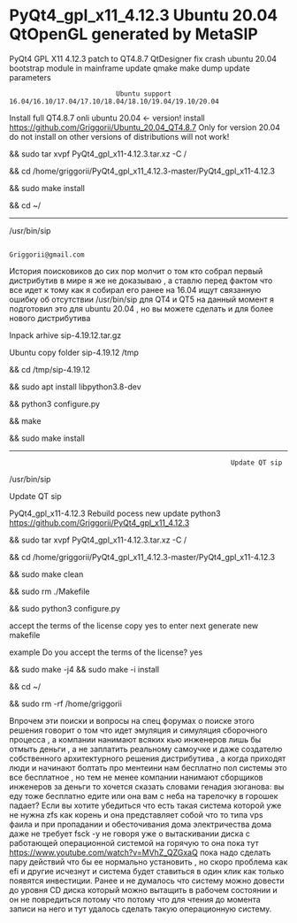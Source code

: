 # PyQt4_gpl_x11_4.12.3 Ubuntu 20.04 QtOpenGL generated by MetaSIP
PyQt4 GPL X11 4.12.3 patch to QT4.8.7 QtDesigner fix crash ubuntu 20.04 bootstrap module in mainframe update qmake make dump update parameters

                               Ubuntu support 16.04/16.10/17.04/17.10/18.04/18.10/19.04/19.10/20.04
                               
Install full QT4.8.7 onli ubuntu 20.04 <- version! install https://github.com/Griggorii/Ubuntu_20.04_QT4.8.7 Only for version 20.04 do not install on other versions of distributions will not work!

&& sudo tar xvpf PyQt4_gpl_x11-4.12.3.tar.xz -C /

&& cd /home/griggorii/PyQt4_gpl_x11_4.12.3-master/PyQt4_gpl_x11-4.12.3

&& sudo make install

&& cd ~/

_____________________________________________________________________________________________


 /usr/bin/sip                                                                                 


                                                           Griggorii@gmail.com

История поисковиков до сих пор молчит о том кто собрал первый дистрибутив в мире я же не доказываю , а ставлю перед фактом что все идет к тому как я собирал его ранее на 16.04 ищут связанную ошибку об отсутствии /usr/bin/sip для QT4 и QT5 на данный момент я подготовил это для ubuntu 20.04 , но вы можете сделать и для более нового дистрибутива

Inpack arhive sip-4.19.12.tar.gz

Ubuntu copy folder sip-4.19.12 /tmp

&& cd /tmp/sip-4.19.12

&& sudo apt install libpython3.8-dev

&& python3 configure.py

&& make

&& sudo make install

_____________________________________________________________________________________

                                                            Update QT sip

 /usr/bin/sip                                         

Update QT sip

PyQt4_gpl_x11-4.12.3 Rebuild pocess new update python3 https://github.com/Griggorii/PyQt4_gpl_x11_4.12.3

&& sudo tar xvpf PyQt4_gpl_x11-4.12.3.tar.xz -C /

&& cd /home/griggorii/PyQt4_gpl_x11_4.12.3-master/PyQt4_gpl_x11-4.12.3

&& sudo make clean

&& sudo rm ./Makefile

&& sudo python3 configure.py

accept the terms of the license copy yes to enter next generate new makefile

example Do you accept the terms of the license? yes

&& sudo make -j4 && sudo make -i install

&& cd ~/

&& sudo rm -rf /home/griggorii

Впрочем эти поиски и вопросы на спец форумах о поиске этого решения говорит о том что идет эмуляция и симуляция сборочного процесса , а компании нанимают всяких кью инженеров лишь бы отмыть деньги , а не заплатить реальному самоучке и даже создателю собственного архитектурного решения дистрибутива , а когда приходят люди и начинают болтать про ментеини нам бесплатно пол системы это все бесплатное , но тем не менее компании нанимают сборщиков инженеров за деньги то хочется сказать словами генадия зюганова: вы еду тоже бесплатно едите или она вам с неба на тарелочку в горошек падает? Если вы хотите убедиться что есть такая система которой уже не нужна zfs как корень и она представляет собой что то типа vps фаила и при пропадании и обесточивания дома электричества дома даже не требует fsck -y не говоря уже о вытаскивании диска с работающей операционной системой на горячую то она пока тут https://www.youtube.com/watch?v=MVhZ_QZGxaQ пока надо сделать пару действий что бы ее нормально установить , но скоро проблема как efi и другие исчезнут и система будет ставиться в один клик как только появятся инвестиции. Ранее и не думалось что систему можно довести до уровня CD диска который можно вытащить в рабочем состоянии и он не повредиться потому что потому что для чтения до момента записи на него и тут удалось сделать такую операционную систему.

